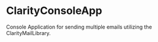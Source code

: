# ClarityConsoleApp
Console Application for sending multiple emails utilizing the ClarityMailLibrary.
